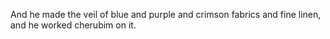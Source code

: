 And he made the veil of blue and purple and crimson fabrics and fine linen, and he worked cherubim on it.
